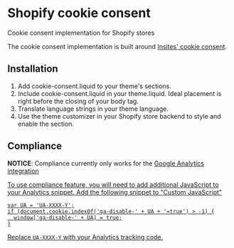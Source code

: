 # Shopify cookie consent
Cookie consent implementation for Shopify stores

The cookie consent implementation is built around <a href="https://cookieconsent.insites.com/" target="_blank">Insites' cookie consent</a>.

## Installation
1. Add cookie-consent.liquid to your theme's sections.
2. Include cookie-consent.liquid in your theme.liquid. Ideal placement is right before the closing of your body tag.
3. Translate language strings in your theme language.
4. Use the theme customizer in your Shopify store backend to style and enable the section.

## Compliance
<b>NOTICE</b>: Compliance currently only works for the <a href="https://help.shopify.com/manual/reports-and-analytics/google-analytics" target="_blank">Google Analytics integration 

To use compliance feature, you will need to add additional JavaScript to your Analytics snippet. Add the following snippet to "Custom JavaScript"

```
var UA = 'UA-XXXX-Y';
if (document.cookie.indexOf('ga-disable-' + UA + '=true') > -1) {
  window['ga-disable-' + UA] = true;
}
```

Replace `UA-XXXX-Y` with your Analytics tracking code.